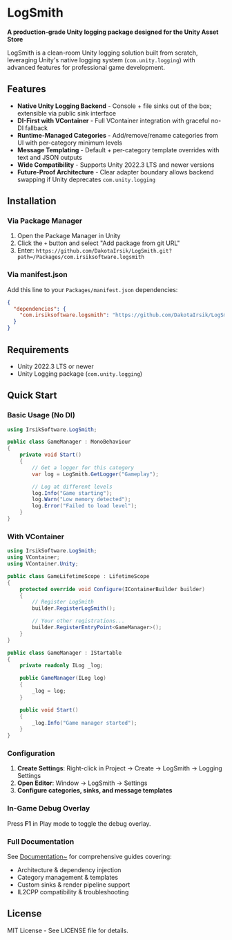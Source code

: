 # LogSmith

**A production-grade Unity logging package designed for the Unity Asset Store**

LogSmith is a clean-room Unity logging solution built from scratch, leveraging Unity's native logging system (`com.unity.logging`) with advanced features for professional game development.

## Features

- **Native Unity Logging Backend** - Console + file sinks out of the box; extensible via public sink interface
- **DI-First with VContainer** - Full VContainer integration with graceful no-DI fallback
- **Runtime-Managed Categories** - Add/remove/rename categories from UI with per-category minimum levels
- **Message Templating** - Default + per-category template overrides with text and JSON outputs
- **Wide Compatibility** - Supports Unity 2022.3 LTS and newer versions
- **Future-Proof Architecture** - Clear adapter boundary allows backend swapping if Unity deprecates `com.unity.logging`

## Installation

### Via Package Manager

1. Open the Package Manager in Unity
2. Click the `+` button and select "Add package from git URL"
3. Enter: `https://github.com/DakotaIrsik/LogSmith.git?path=/Packages/com.irsiksoftware.logsmith`

### Via manifest.json

Add this line to your `Packages/manifest.json` dependencies:

```json
{
  "dependencies": {
    "com.irsiksoftware.logsmith": "https://github.com/DakotaIrsik/LogSmith.git?path=/Packages/com.irsiksoftware.logsmith"
  }
}
```

## Requirements

- Unity 2022.3 LTS or newer
- Unity Logging package (`com.unity.logging`)

## Quick Start

### Basic Usage (No DI)

```csharp
using IrsikSoftware.LogSmith;

public class GameManager : MonoBehaviour
{
    private void Start()
    {
        // Get a logger for this category
        var log = LogSmith.GetLogger("Gameplay");

        // Log at different levels
        log.Info("Game starting");
        log.Warn("Low memory detected");
        log.Error("Failed to load level");
    }
}
```

### With VContainer

```csharp
using IrsikSoftware.LogSmith;
using VContainer;
using VContainer.Unity;

public class GameLifetimeScope : LifetimeScope
{
    protected override void Configure(IContainerBuilder builder)
    {
        // Register LogSmith
        builder.RegisterLogSmith();

        // Your other registrations...
        builder.RegisterEntryPoint<GameManager>();
    }
}

public class GameManager : IStartable
{
    private readonly ILog _log;

    public GameManager(ILog log)
    {
        _log = log;
    }

    public void Start()
    {
        _log.Info("Game manager started");
    }
}
```

### Configuration

1. **Create Settings**: Right-click in Project → Create → LogSmith → Logging Settings
2. **Open Editor**: Window → LogSmith → Settings
3. **Configure categories, sinks, and message templates**

### In-Game Debug Overlay

Press **F1** in Play mode to toggle the debug overlay.

### Full Documentation

See [Documentation~](Documentation~/index.md) for comprehensive guides covering:
- Architecture & dependency injection
- Category management & templates
- Custom sinks & render pipeline support
- IL2CPP compatibility & troubleshooting

## License

MIT License - See LICENSE file for details.